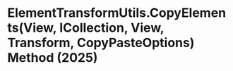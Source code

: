 # ElementTransformUtils.CopyElements(View, ICollection<ElementId>, View, Transform, CopyPasteOptions) Method (2025)

﻿